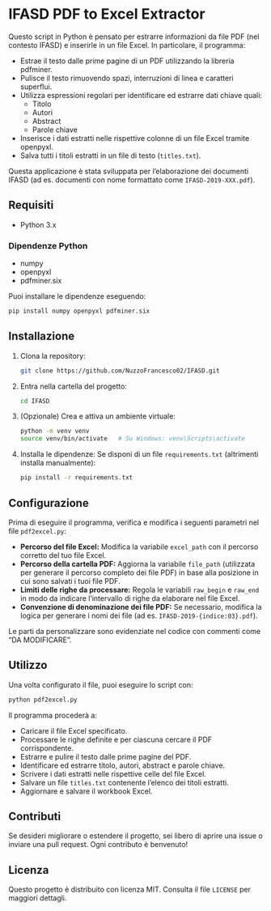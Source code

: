 # IFASD PDF to Excel Extractor

Questo script in Python è pensato per estrarre informazioni da file PDF (nel contesto IFASD) e inserirle in un file Excel. In particolare, il programma:
- Estrae il testo dalle prime pagine di un PDF utilizzando la libreria pdfminer.
- Pulisce il testo rimuovendo spazi, interruzioni di linea e caratteri superflui.
- Utilizza espressioni regolari per identificare ed estrarre dati chiave quali:
  - Titolo
  - Autori
  - Abstract
  - Parole chiave
- Inserisce i dati estratti nelle rispettive colonne di un file Excel tramite openpyxl.
- Salva tutti i titoli estratti in un file di testo (`titles.txt`).

Questa applicazione è stata sviluppata per l’elaborazione dei documenti IFASD (ad es. documenti con nome formattato come `IFASD-2019-XXX.pdf`).

## Requisiti

- Python 3.x

### Dipendenze Python
- numpy
- openpyxl
- pdfminer.six

Puoi installare le dipendenze eseguendo:

```bash
pip install numpy openpyxl pdfminer.six
```

## Installazione

1. Clona la repository:

    ```bash
    git clone https://github.com/NuzzoFrancesco02/IFASD.git
    ```

2. Entra nella cartella del progetto:

    ```bash
    cd IFASD
    ```

3. (Opzionale) Crea e attiva un ambiente virtuale:

    ```bash
    python -m venv venv
    source venv/bin/activate   # Su Windows: venv\Scripts\activate
    ```

4. Installa le dipendenze:
   Se disponi di un file `requirements.txt` (altrimenti installa manualmente):

    ```bash
    pip install -r requirements.txt
    ```

## Configurazione

Prima di eseguire il programma, verifica e modifica i seguenti parametri nel file `pdf2excel.py`:
- **Percorso del file Excel:** Modifica la variabile `excel_path` con il percorso corretto del tuo file Excel.
- **Percorso della cartella PDF:** Aggiorna la variabile `file_path` (utilizzata per generare il percorso completo dei file PDF) in base alla posizione in cui sono salvati i tuoi file PDF.
- **Limiti delle righe da processare:** Regola le variabili `raw_begin` e `raw_end` in modo da indicare l’intervallo di righe da elaborare nel file Excel.
- **Convenzione di denominazione dei file PDF:** Se necessario, modifica la logica per generare i nomi dei file (ad es. `IFASD-2019-{indice:03}.pdf`).

Le parti da personalizzare sono evidenziate nel codice con commenti come “DA MODIFICARE”.

## Utilizzo

Una volta configurato il file, puoi eseguire lo script con:

```bash
python pdf2excel.py
```

Il programma procederà a:
- Caricare il file Excel specificato.
- Processare le righe definite e per ciascuna cercare il PDF corrispondente.
- Estrarre e pulire il testo dalle prime pagine del PDF.
- Identificare ed estrarre titolo, autori, abstract e parole chiave.
- Scrivere i dati estratti nelle rispettive celle del file Excel.
- Salvare un file `titles.txt` contenente l’elenco dei titoli estratti.
- Aggiornare e salvare il workbook Excel.

## Contributi

Se desideri migliorare o estendere il progetto, sei libero di aprire una issue o inviare una pull request. Ogni contributo è benvenuto!

## Licenza

Questo progetto è distribuito con licenza MIT. Consulta il file `LICENSE` per maggiori dettagli.
